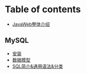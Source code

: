 # Table of contents

* [JavaWeb整体介绍](README.md)

## MySQL

* [安装](mysql/an-zhuang.md)
* [数据模型](mysql/shu-ju-mo-xing.md)
* [SQL简介&通用语法&分类](mysql/sql-jian-jie-tong-yong-yu-fa-fen-lei.md)
